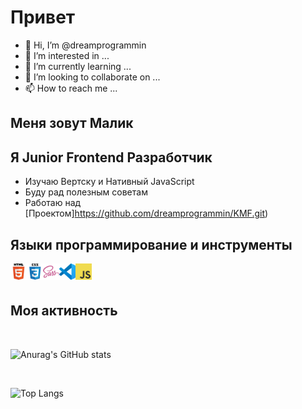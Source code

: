  # Привет

- 👋 Hi, I’m @dreamprogrammin
- 👀 I’m interested in ...
- 🌱 I’m currently learning ...
- 💞️ I’m looking to collaborate on ...
- 📫 How to reach me ...

## Меня зовут Малик
## Я Junior Frontend Разработчик 

- Изучаю Вертску и Нативный JavaScript 
- Буду рад полезным советам
- Работаю над [Проектом]https://github.com/dreamprogrammin/KMF.git)

## Языки программирование и инструменты 

<img align="left" alt="HTML5" width="26px" src="https://raw.githubusercontent.com/github/explore/80688e429a7d4ef2fca1e82350fe8e3517d3494d/topics/html/html.png" />
<img align="left" alt="CSS3" width="26px" src="https://raw.githubusercontent.com/github/explore/80688e429a7d4ef2fca1e82350fe8e3517d3494d/topics/css/css.png" />
<img align="left" alt="Sass" width="26px" src="https://raw.githubusercontent.com/github/explore/80688e429a7d4ef2fca1e82350fe8e3517d3494d/topics/sass/sass.png" />
<img align="left" alt="Visual Studio Code" width="26px" src="https://raw.githubusercontent.com/github/explore/80688e429a7d4ef2fca1e82350fe8e3517d3494d/topics/visual-studio-code/visual-studio-code.png" />
<img align="left" alt="JavaScript" width="26px" src="https://raw.githubusercontent.com/github/explore/80688e429a7d4ef2fca1e82350fe8e3517d3494d/topics/javascript/javascript.png" />

<br />
<br />

## Моя активность

<br />


![Anurag's GitHub stats](https://github-readme-stats.vercel.app/api?username=dreamprogrammin&show_icons=true&theme=dark)

<br />

![Top Langs](https://github-readme-stats.vercel.app/api/top-langs/?username=dreamprogrammin&langs_count=8)
